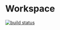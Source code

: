 # Workspace

[![build status][badge]][actions]

[actions]: https://github.com/matthewtodd/workspace/actions
[badge]: https://github.com/matthewtodd/workspace/workflows/build/badge.svg
